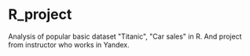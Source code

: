 # R_project
Analysis of popular basic dataset "Titanic", "Car sales" in R. And project from instructor who works in Yandex.
